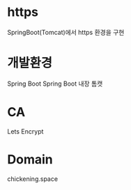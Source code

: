 # https

SpringBoot(Tomcat)에서 https 환경을 구현

# 개발환경 
  Spring Boot
  Spring Boot 내장 톰캣
# CA 
  Lets Encrypt
# Domain
  chickening.space
